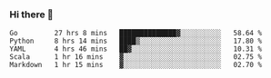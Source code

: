 ### Hi there 👋

<!--
**yeya24/yeya24** is a ✨ _special_ ✨ repository because its `README.md` (this file) appears on your GitHub profile.

Here are some ideas to get you started:

- 🔭 I’m currently working on ...
- 🌱 I’m currently learning ...
- 👯 I’m looking to collaborate on ...
- 🤔 I’m looking for help with ...
- 💬 Ask me about ...
- 📫 How to reach me: ...
- 😄 Pronouns: ...
- ⚡ Fun fact: ...
-->

<!--START_SECTION:waka-->
```text
Go         27 hrs 8 mins   ██████████████▓░░░░░░░░░░   58.64 % 
Python     8 hrs 14 mins   ████▒░░░░░░░░░░░░░░░░░░░░   17.80 % 
YAML       4 hrs 46 mins   ██▓░░░░░░░░░░░░░░░░░░░░░░   10.31 % 
Scala      1 hr 16 mins    ▓░░░░░░░░░░░░░░░░░░░░░░░░   02.75 % 
Markdown   1 hr 15 mins    ▓░░░░░░░░░░░░░░░░░░░░░░░░   02.70 % 
```
<!--END_SECTION:waka-->

